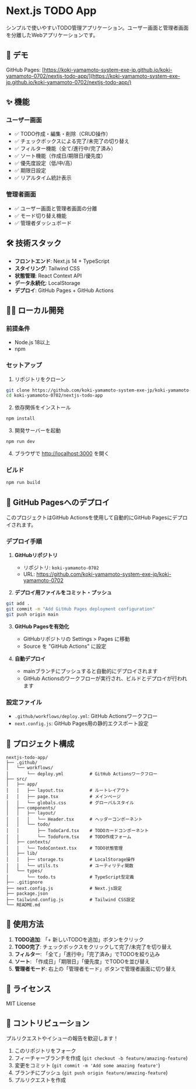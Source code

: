 # Next.js TODO App

シンプルで使いやすいTODO管理アプリケーション。ユーザー画面と管理者画面を分離したWebアプリケーションです。

## 🚀 デモ

GitHub Pages: [https://koki-yamamoto-system-exe-jp.github.io/koki-yamamoto-0702/nextjs-todo-app/](https://koki-yamamoto-system-exe-jp.github.io/koki-yamamoto-0702/nextjs-todo-app/)

## ✨ 機能

### ユーザー画面
- ✅ TODO作成・編集・削除（CRUD操作）
- ✅ チェックボックスによる完了/未完了の切り替え
- ✅ フィルター機能（全て/進行中/完了済み）
- ✅ ソート機能（作成日/期限日/優先度）
- ✅ 優先度設定（低/中/高）
- ✅ 期限日設定
- ✅ リアルタイム統計表示

### 管理者画面
- ✅ ユーザー画面と管理者画面の分離
- ✅ モード切り替え機能
- ✅ 管理者ダッシュボード

## 🛠️ 技術スタック

- **フロントエンド**: Next.js 14 + TypeScript
- **スタイリング**: Tailwind CSS
- **状態管理**: React Context API
- **データ永続化**: LocalStorage
- **デプロイ**: GitHub Pages + GitHub Actions

## 🏃‍♂️ ローカル開発

### 前提条件

- Node.js 18以上
- npm

### セットアップ

1. リポジトリをクローン
```bash
git clone https://github.com/koki-yamamoto-system-exe-jp/koki-yamamoto-0702.git
cd koki-yamamoto-0702/nextjs-todo-app
```

2. 依存関係をインストール
```bash
npm install
```

3. 開発サーバーを起動
```bash
npm run dev
```

4. ブラウザで [http://localhost:3000](http://localhost:3000) を開く

### ビルド

```bash
npm run build
```

## 🚀 GitHub Pagesへのデプロイ

このプロジェクトはGitHub Actionsを使用して自動的にGitHub Pagesにデプロイされます。

### デプロイ手順

1. **GitHubリポジトリ**
   - リポジトリ: `koki-yamamoto-0702`
   - URL: https://github.com/koki-yamamoto-system-exe-jp/koki-yamamoto-0702

2. **デプロイ用ファイルをコミット・プッシュ**
```bash
git add .
git commit -m "Add GitHub Pages deployment configuration"
git push origin main
```

3. **GitHub Pagesを有効化**
   - GitHubリポジトリの Settings > Pages に移動
   - Source を "GitHub Actions" に設定

4. **自動デプロイ**
   - mainブランチにプッシュすると自動的にデプロイされます
   - GitHub Actionsのワークフローが実行され、ビルドとデプロイが行われます

### 設定ファイル

- `.github/workflows/deploy.yml`: GitHub Actionsワークフロー
- `next.config.js`: GitHub Pages用の静的エクスポート設定

## 📁 プロジェクト構成

```
nextjs-todo-app/
├── .github/
│   └── workflows/
│       └── deploy.yml          # GitHub Actionsワークフロー
├── src/
│   ├── app/
│   │   ├── layout.tsx          # ルートレイアウト
│   │   ├── page.tsx            # メインページ
│   │   └── globals.css         # グローバルスタイル
│   ├── components/
│   │   ├── layout/
│   │   │   └── Header.tsx      # ヘッダーコンポーネント
│   │   └── todo/
│   │       ├── TodoCard.tsx    # TODOカードコンポーネント
│   │       └── TodoForm.tsx    # TODO作成フォーム
│   ├── contexts/
│   │   └── TodoContext.tsx     # TODO状態管理
│   ├── lib/
│   │   ├── storage.ts          # LocalStorage操作
│   │   └── utils.ts            # ユーティリティ関数
│   └── types/
│       └── todo.ts             # TypeScript型定義
├── .gitignore
├── next.config.js              # Next.js設定
├── package.json
├── tailwind.config.js          # Tailwind CSS設定
└── README.md
```

## 🎯 使用方法

1. **TODO追加**: 「+ 新しいTODOを追加」ボタンをクリック
2. **TODO完了**: チェックボックスをクリックして完了/未完了を切り替え
3. **フィルター**: 「全て」「進行中」「完了済み」でTODOを絞り込み
4. **ソート**: 「作成日」「期限日」「優先度」でTODOを並び替え
5. **管理者モード**: 右上の「管理者モード」ボタンで管理者画面に切り替え

## 📝 ライセンス

MIT License

## 🤝 コントリビューション

プルリクエストやイシューの報告を歓迎します！

1. このリポジトリをフォーク
2. フィーチャーブランチを作成 (`git checkout -b feature/amazing-feature`)
3. 変更をコミット (`git commit -m 'Add some amazing feature'`)
4. ブランチにプッシュ (`git push origin feature/amazing-feature`)
5. プルリクエストを作成